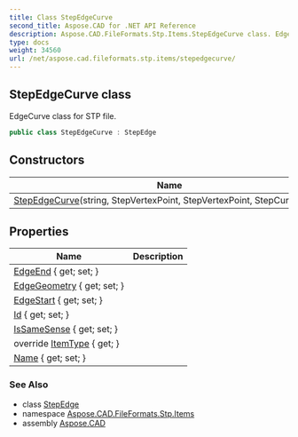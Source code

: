 ```yaml
---
title: Class StepEdgeCurve
second_title: Aspose.CAD for .NET API Reference
description: Aspose.CAD.FileFormats.Stp.Items.StepEdgeCurve class. EdgeCurve class for STP file
type: docs
weight: 34560
url: /net/aspose.cad.fileformats.stp.items/stepedgecurve/
---
```

## StepEdgeCurve class

EdgeCurve class for STP file.

```csharp
public class StepEdgeCurve : StepEdge
```

## Constructors

| Name | Description |
| --- | --- |
| [StepEdgeCurve](stepedgecurve/)(string, StepVertexPoint, StepVertexPoint, StepCurve, bool) |  |

## Properties

| Name | Description |
| --- | --- |
| [EdgeEnd](../../aspose.cad.fileformats.stp.items/stepedge/edgeend/) { get; set; } |  |
| [EdgeGeometry](../../aspose.cad.fileformats.stp.items/stepedgecurve/edgegeometry/) { get; set; } |  |
| [EdgeStart](../../aspose.cad.fileformats.stp.items/stepedge/edgestart/) { get; set; } |  |
| [Id](../../aspose.cad.fileformats.stp.items/steprepresentationitem/id/) { get; set; } |  |
| [IsSameSense](../../aspose.cad.fileformats.stp.items/stepedgecurve/issamesense/) { get; set; } |  |
| override [ItemType](../../aspose.cad.fileformats.stp.items/stepedgecurve/itemtype/) { get; } |  |
| [Name](../../aspose.cad.fileformats.stp.items/steprepresentationitem/name/) { get; set; } |  |

### See Also

* class [StepEdge](../stepedge/)
* namespace [Aspose.CAD.FileFormats.Stp.Items](../../aspose.cad.fileformats.stp.items/)
* assembly [Aspose.CAD](../../)



